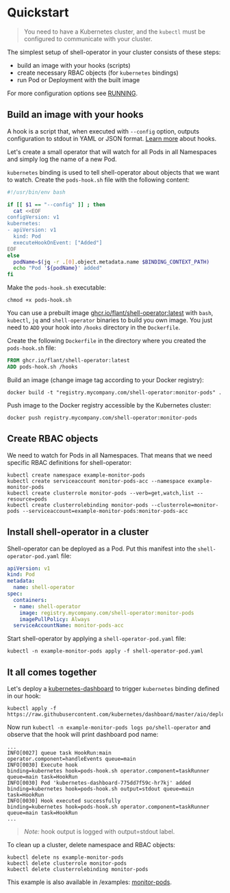 # Quickstart

> You need to have a Kubernetes cluster, and the `kubectl` must be configured to communicate with your cluster.

The simplest setup of shell-operator in your cluster consists of these steps:

- build an image with your hooks (scripts)
- create necessary RBAC objects (for `kubernetes` bindings)
- run Pod or Deployment with the built image

For more configuration options see [RUNNING](RUNNING.md).

## Build an image with your hooks

A hook is a script that, when executed with `--config` option, outputs configuration to stdout in YAML or JSON format. [Learn more](HOOKS.md) about hooks.

Let's create a small operator that will watch for all Pods in all Namespaces and simply log the name of a new Pod.

`kubernetes` binding is used to tell shell-operator about objects that we want to watch. Create the `pods-hook.sh` file with the following content:

```bash
#!/usr/bin/env bash

if [[ $1 == "--config" ]] ; then
  cat <<EOF
configVersion: v1
kubernetes:
- apiVersion: v1
  kind: Pod
  executeHookOnEvent: ["Added"]
EOF
else
  podName=$(jq -r .[0].object.metadata.name $BINDING_CONTEXT_PATH)
  echo "Pod '${podName}' added"
fi
```

Make the `pods-hook.sh` executable:

```shell
chmod +x pods-hook.sh
```

You can use a prebuilt image [ghcr.io/flant/shell-operator:latest](https://github.com/flant/shell-operator/pkgs/container/shell-operator) with `bash`, `kubectl`, `jq` and `shell-operator` binaries to build you own image. You just need to `ADD` your hook into `/hooks` directory in the `Dockerfile`.

Create the following `Dockerfile` in the directory where you created the `pods-hook.sh` file:

```dockerfile
FROM ghcr.io/flant/shell-operator:latest
ADD pods-hook.sh /hooks
```

Build an image (change image tag according to your Docker registry):

```shell
docker build -t "registry.mycompany.com/shell-operator:monitor-pods" .
```

Push image to the Docker registry accessible by the Kubernetes cluster:

```shell
docker push registry.mycompany.com/shell-operator:monitor-pods
```

## Create RBAC objects

We need to watch for Pods in all Namespaces. That means that we need specific RBAC definitions for shell-operator:

```shell
kubectl create namespace example-monitor-pods
kubectl create serviceaccount monitor-pods-acc --namespace example-monitor-pods
kubectl create clusterrole monitor-pods --verb=get,watch,list --resource=pods
kubectl create clusterrolebinding monitor-pods --clusterrole=monitor-pods --serviceaccount=example-monitor-pods:monitor-pods-acc
```

## Install shell-operator in a cluster

Shell-operator can be deployed as a Pod. Put this manifest into the `shell-operator-pod.yaml` file:

```yaml
apiVersion: v1
kind: Pod
metadata:
  name: shell-operator
spec:
  containers:
  - name: shell-operator
    image: registry.mycompany.com/shell-operator:monitor-pods
    imagePullPolicy: Always
  serviceAccountName: monitor-pods-acc
```

Start shell-operator by applying a `shell-operator-pod.yaml` file:

```shell
kubectl -n example-monitor-pods apply -f shell-operator-pod.yaml
```

## It all comes together

Let's deploy a [kubernetes-dashboard](https://kubernetes.io/docs/tasks/access-application-cluster/web-ui-dashboard/) to trigger  `kubernetes` binding defined in our hook:

```shell
kubectl apply -f https://raw.githubusercontent.com/kubernetes/dashboard/master/aio/deploy/recommended.yaml
```

Now run `kubectl -n example-monitor-pods logs po/shell-operator` and observe that the hook will print dashboard pod name:

```plain
...
INFO[0027] queue task HookRun:main                       operator.component=handleEvents queue=main
INFO[0030] Execute hook                                  binding=kubernetes hook=pods-hook.sh operator.component=taskRunner queue=main task=HookRun
INFO[0030] Pod 'kubernetes-dashboard-775dd7f59c-hr7kj' added  binding=kubernetes hook=pods-hook.sh output=stdout queue=main task=HookRun
INFO[0030] Hook executed successfully                    binding=kubernetes hook=pods-hook.sh operator.component=taskRunner queue=main task=HookRun
...
```

> *Note:* hook output is logged with output=stdout label.

To clean up a cluster, delete namespace and RBAC objects:

```shell
kubectl delete ns example-monitor-pods
kubectl delete clusterrole monitor-pods
kubectl delete clusterrolebinding monitor-pods
```

This example is also available in /examples: [monitor-pods](examples/101-monitor-pods).
